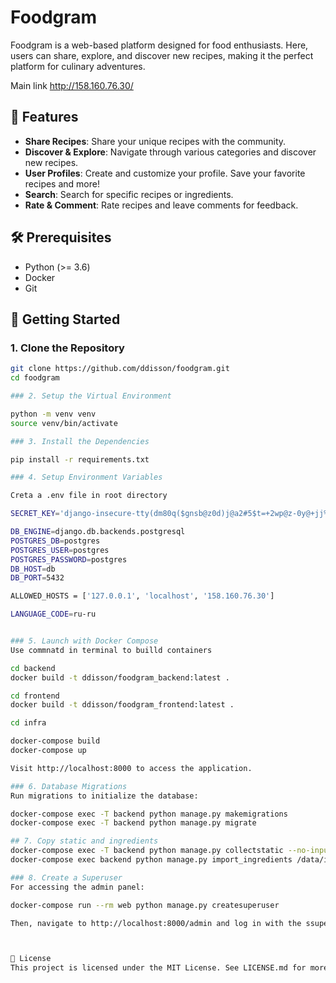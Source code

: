 # Foodgram

Foodgram is a web-based platform designed for food enthusiasts. Here, users can share, explore, and discover new recipes, making it the perfect platform for culinary adventures.

Main link http://158.160.76.30/

## 🍔 Features

- **Share Recipes**: Share your unique recipes with the community.
- **Discover & Explore**: Navigate through various categories and discover new recipes.
- **User Profiles**: Create and customize your profile. Save your favorite recipes and more!
- **Search**: Search for specific recipes or ingredients.
- **Rate & Comment**: Rate recipes and leave comments for feedback.

## 🛠 Prerequisites

- Python (>= 3.6)
- Docker
- Git

## 🚀 Getting Started

### 1. Clone the Repository

```bash
git clone https://github.com/ddisson/foodgram.git
cd foodgram

### 2. Setup the Virtual Environment

python -m venv venv
source venv/bin/activate

### 3. Install the Dependencies

pip install -r requirements.txt

### 4. Setup Environment Variables

Creta a .env file in root directory

SECRET_KEY='django-insecure-tty(dm80q($gnsb@z0d)j@a2#5$t=+2wp@z-0y@+jj%n)#ay0!'

DB_ENGINE=django.db.backends.postgresql
POSTGRES_DB=postgres
POSTGRES_USER=postgres
POSTGRES_PASSWORD=postgres
DB_HOST=db
DB_PORT=5432

ALLOWED_HOSTS = ['127.0.0.1', 'localhost', '158.160.76.30']

LANGUAGE_CODE=ru-ru 


### 5. Launch with Docker Compose
Use commnatd in terminal to builld containers

cd backend
docker build -t ddisson/foodgram_backend:latest .

cd frontend
docker build -t ddisson/foodgram_frontend:latest .

cd infra

docker-compose build
docker-compose up

Visit http://localhost:8000 to access the application.

### 6. Database Migrations
Run migrations to initialize the database:

docker-compose exec -T backend python manage.py makemigrations
docker-compose exec -T backend python manage.py migrate

## 7. Copy static and ingredients
docker-compose exec -T backend python manage.py collectstatic --no-input
docker-compose exec backend python manage.py import_ingredients /data/ingredients.csv

### 8. Create a Superuser
For accessing the admin panel:

docker-compose run --rm web python manage.py createsuperuser

Then, navigate to http://localhost:8000/admin and log in with the ssuperuser credentials and create Tags



📜 License
This project is licensed under the MIT License. See LICENSE.md for more details.
